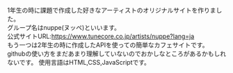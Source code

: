 1年生の時に課題で作成した好きなアーティストのオリジナルサイトを作りました。  
グループ名はnuppe(ヌッペ)といいます。  
公式サイトURL:https://www.tunecore.co.jp/artists/nuppe?lang=ja  
もう一つは2年生の時に作成したAPIを使っての簡単なカフェサイトです。  
githubの使い方をまだあまり理解していないのでおかしなところがあるかもしれないです。
使用言語はHTML,CSS,JavaScriptです。
